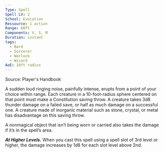 ```yaml
---
Type: Spell
Spell LV: 2
School: Evocation
Ressource: 1 action
Range: 60ft
Components: V, S, M
Duration: instant
tags:
  - Bard
  - Sorcerer
  - Warlock
  - Wizard
AoE: 10ft radius
---
```

Source: Player's Handbook

A sudden loud ringing noise, painfully intense, erupts from a point of your choice within range. Each creature in a 10-foot-radius sphere centered on that point must make a Constitution saving throw. A creature takes 3d8 thunder damage on a failed save, or half as much damage on a successful one. A creature made of inorganic material such as stone, crystal, or metal has disadvantage on this saving throw.

A nonmagical object that isn’t being worn or carried also takes the damage if it’s in the spell’s area.

**_At Higher Levels._** When you cast this spell using a spell slot of 3rd level or higher, the damage increases by 1d8 for each slot level above 2nd.